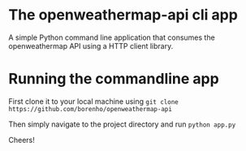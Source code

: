 # The openweathermap-api cli app
A simple Python command line application that consumes the openweathermap API using a HTTP client library.

# Running the commandline app
First clone it to your local machine using
`git clone https://github.com/borenho/openweathermap-api`

Then simply navigate to the project directory and run `python app.py`

Cheers!
